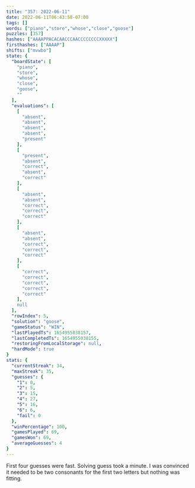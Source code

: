 ```yaml
---
title: "357: 2022-06-11"
date: 2022-06-11T06:43:58-07:00
tags: []
words: ["piano","store","whose","close","goose"]
puzzles: [357]
hashes: ["AAAAPPACACAACCCAACCCCCCCCXXXXX"]
firsthashes: ["AAAAP"]
shifts: ["mvwbo"]
state: {
  "boardState": [
    "piano",
    "store",
    "whose",
    "close",
    "goose",
    ""
  ],
  "evaluations": [
    [
      "absent",
      "absent",
      "absent",
      "absent",
      "present"
    ],
    [
      "present",
      "absent",
      "correct",
      "absent",
      "correct"
    ],
    [
      "absent",
      "absent",
      "correct",
      "correct",
      "correct"
    ],
    [
      "absent",
      "absent",
      "correct",
      "correct",
      "correct"
    ],
    [
      "correct",
      "correct",
      "correct",
      "correct",
      "correct"
    ],
    null
  ],
  "rowIndex": 5,
  "solution": "goose",
  "gameStatus": "WIN",
  "lastPlayedTs": 1654955038157,
  "lastCompletedTs": 1654955038155,
  "restoringFromLocalStorage": null,
  "hardMode": true
}
stats: {
  "currentStreak": 34,
  "maxStreak": 35,
  "guesses": {
    "1": 0,
    "2": 5,
    "3": 15,
    "4": 27,
    "5": 16,
    "6": 6,
    "fail": 0
  },
  "winPercentage": 100,
  "gamesPlayed": 69,
  "gamesWon": 69,
  "averageGuesses": 4
}
---
```


<!-- more -->
First four guesses were fast. Solving guess took a minute. I was convinced it needed to be two consonants for the first two letters but nothing was fitting. 
